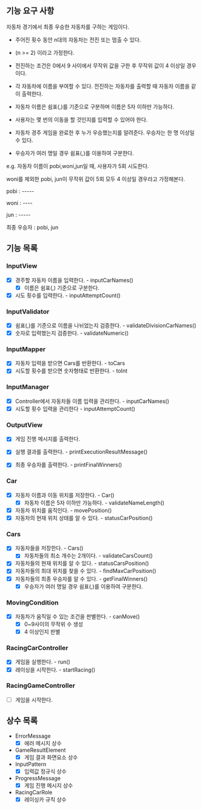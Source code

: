 ## 기능 요구 사항

자동차 경기에서 최종 우승한 자동차를 구하는 게임이다.

- 주어진 횟수 동안 n대의 자동차는 전진 또는 멈출 수 있다.
- (n >= 2) 이라고 가정한다.
- 전진하는 조건은 0에서 9 사이에서 무작위 값을 구한 후 무작위 값이 4 이상일 경우이다.
- 각 자동차에 이름을 부여할 수 있다. 전진하는 자동차를 출력할 때 자동차 이름을 같이 출력한다.
- 자동차 이름은 쉼표(,)를 기준으로 구분하며 이름은 5자 이하만 가능하다.


- 사용자는 몇 번의 이동을 할 것인지를 입력할 수 있어야 한다.
- 자동차 경주 게임을 완료한 후 누가 우승했는지를 알려준다. 우승자는 한 명 이상일 수 있다.
- 우승자가 여러 명일 경우 쉼표(,)를 이용하여 구분한다.

e.g. 자동차 이름이 pobi,woni,jun일 때, 사용자가 5회 시도한다.

woni를 제외한 pobi, jun이 무작위 값이 5회 모두 4 이상일 경우라고 가정해본다.

pobi : -----

woni : ----

jun : -----

최종 우승자 : pobi, jun

## 기능 목록

### InputView 
- [x] 경주할 자동차 이름을 입력한다. -  inputCarNames()
  - [x] 이름은 쉼표(,) 기준으로 구분한다.
- [x] 시도 횟수를 입력한다. - inputAttemptCount()

### InputValidator
- [x] 쉼표(,)를 기준으로 이름을 나뉘었는지 검증한다. - validateDivisionCarNames()
- [x] 숫자로 입력했는지 검증한다. - validateNumeric()

### InputMapper
- [x] 자동차 입력을 받으면 Cars를 반환한다. - toCars
- [x] 시도할 횟수를 받으면 숫자형태로 반환한다. - toInt

### InputManager
- [x] Controller에서 자동차들 이름 입력을 관리한다. - inputCarNames()
- [x] 시도할 횟수 입력을 관리한다 - inputAttemptCount()

### OutputView
- [x] 게임 진행 메시지를 출력한다.
- [x] 실행 결과를 출력한다. - printExecutionResultMessage()
- [x] 최종 우승자를 출력한다. - printFinalWinners()


### Car
- [x] 자동차 이름과 이동 위치를 저장한다. - Car()
  - [x] 자동차 이름은 5자 이하만 가능하다. - validateNameLength()
- [x] 자동차 위치를 움직인다. - movePosition()
- [x] 자동차의 현재 위치 상태를 알 수 있다. - statusCarPosition()

### Cars
- [x] 자동차들을 저장한다. - Cars()
  - [x] 자동차들의 최소 개수는 2개이다. - validateCarsCount()
- [x] 자동차들의 현재 위치를 알 수 있다. - statusCarsPosition()
- [x] 자동차들의 최대 위치를 찾을 수 있다. - findMaxCarPosition()
- [x] 자동차들의 최종 우승자를 알 수 있다. - getFinalWinners()
  - [x] 우승자가 여러 명일 경우 쉼표(,)를 이용하여 구분한다.

### MovingCondition
- [x] 자동차가 움직일 수 있는 조건을 판별한다. - canMove()
  - [x] 0~9사이의 무작위 수 생성
  - [x] 4 이상인지 판별

### RacingCarController
- [x] 게임을 실행한다. - run()
- [x] 레이싱을 시작한다. - startRacing()

### RacingGameController
- [ ] 게임을 시작한다.

## 상수 목록
- ErrorMessage
  - [x] 에러 메시지 상수
- GameResultElement
  - [x] 게임 결과 화면요소 상수
- InputPattern
  - [x] 입력값 정규식 상수
- ProgressMessage
  - [x] 게임 진행 메시지 상수
- RacingCarRole
  - [x] 레이싱카 규칙 상수